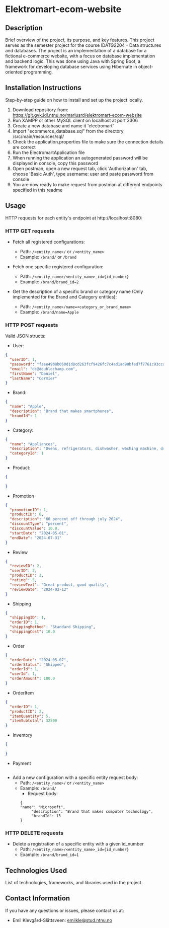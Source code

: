 # Elektromart-ecom-website

## Description
Brief overview of the project, its purpose, and key features.
This project serves as the semester project for the course IDATG2204 - Data structures and databases. 
The project is an implementation of a database for a fictional e-commerce website, with a focus on database implementation
and backend logic. This was done using Java with Spring Boot, a framework for developing database services using Hibernate
in object-oriented programming. 

## Installation Instructions
Step-by-step guide on how to install and set up the project locally.
1. Download repository from: https://git.gvk.idi.ntnu.no/mariusrd/elektromart-ecom-website
2. Run XAMPP or other MySQL client on localhost at port 3306
3. Create a new database and name it 'electromart'
3. Import "ecommerce_database.sql" from the directory /src/main/resources/sql/
4. Check the application.properties file to make sure the connection details are correct
5. Run the ElectromartApplication file
6. When running the application an autogenerated password will be displayed in console, copy this password
7. Open postman, open a new request tab, click 'Authorization' tab, choose 'Basic Auth', type username: user and paste password from console
8. You are now ready to make request from postman at different endpoints specified in this readme


## Usage
HTTP requests for each entity's endpoint at http://localhost:8080:

### HTTP GET requests

- Fetch all registered configurations:
    * Path: `/<entity_name>/` or `/<entity_name>`
    * Example: `/brand/` or `/brand`

- Fetch one specific registered configuration:
    * Path: `/<entity_name>/<entity_name>_id={id_number}`
    * Example: `/brand/brand_id=2`

- Get the description of a specific brand or category name (Only implemented for the Brand and Category entities):
    * Path: `/<entity_name>/name=<category_or_brand_name>`
    * Example: `/brand/name=Apple`


### HTTP POST requests

Valid JSON structs:
- User:
```json
{
  "userID": 1,
  "password": "faee49b8b060d1d8cd263fcf9426fc7c4ad1ad98bfad7f7761c93cca09824043",
  "email": "dc@doublechamp.com",
  "firstName": "Daniel",
  "lastName": "Cormier"
}
```

- Brand:
```json
{
  "name": "Apple",
  "description": "Brand that makes smartphones",
  "brandId": 1
}
```

- Category:
```json
{
  "name": "Appliances",
  "description": "Ovens, refrigerators, dishwasher, washing machine, dryer, etc",
  "categoryId": 1
}
```

- Product:
```json
{
  
}
```

- Promotion
```json
{
  "promotionID": 1,
  "productID": 6,
  "description": "60 percent off through july 2024",
  "discountType": "percent",
  "discountValue": 10.0,
  "startDate": "2024-05-01",
  "endDate": "2024-07-31"
}
```

- Review
```json
{
  "reviewID": 2,
  "userID": 3,
  "productID": 2,
  "rating": 5,
  "reviewText": "Great product, good quality",
  "reviewDate": "2024-02-12"
}
```


- Shipping
```json
{
  "shippingID": 1,
  "orderID": 1,
  "shippingMethod": "Standard Shipping",
  "shippingCost": 10.0
}
```

- Order
```json
{
  "orderDate": "2024-05-07",
  "orderStatus": "Shipped",
  "orderId": 1,
  "userId": 1,
  "orderAmount": 100.0
}
```

- OrderItem
```json
{
  "orderID": 1,
  "productID": 2,
  "itemQuantity": 5,
  "itemSubtotal": 32500
}
```

- Inventory
```json
{
  
}
```

- Payment
```json

```

- Add a new configuration with a specific entity request body:
    * Path: `/<entity_name>/` or `/<entity_name>`
    * Example: `/brand/`
       * Request body: 
       ```
       {
       "name": "Microsoft",
            "description": "Brand that makes computer technology",
            "brandId": 13
       }
       ```


### HTTP DELETE requests

- Delete a registration of a specific entity with a given id_number
    * Path: `/<entity_name>/<entity_name>_id={id_number}`
    * Example: `/brand/brand_id=1`


## Technologies Used
List of technologies, frameworks, and libraries used in the project.

## Contact Information

If you have any questions or issues, please contact us at:

- Emil Klevgård-Slåttsveen: <emilkle@stud.ntnu.no>
